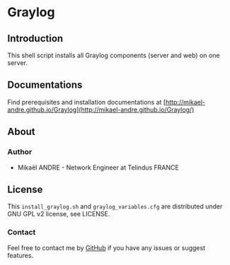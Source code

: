 # Graylog #

## Introduction ##
This shell script installs all Graylog components (server and web) on one server.

## Documentations ##
Find prerequisites and installation documentations at [http://mikael-andre.github.io/Graylog](http://mikael-andre.github.io/Graylog/)

## About ##

### Author ###
* Mikaël ANDRE - Network Engineer at Telindus FRANCE

## License ##
This `install_graylog.sh` and `graylog_variables.cfg` are distributed under GNU GPL v2 license, see LICENSE.

### Contact ###
Feel free to contact me by [GitHub](https://github.com/mikael-andre/Graylog/issues) if you have any issues or suggest features.
